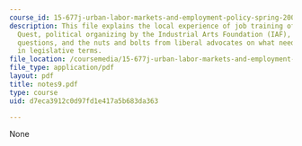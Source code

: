 ```yaml
---
course_id: 15-677j-urban-labor-markets-and-employment-policy-spring-2005
description: This file explains the local experience of job training offered by Project
  Quest, political organizing by the Industrial Arts Foundation (IAF), larger policy
  questions, and the nuts and bolts from liberal advocates on what needs to be done
  in legislative terms.
file_location: /coursemedia/15-677j-urban-labor-markets-and-employment-policy-spring-2005/d7eca3912c0d97fd1e417a5b683da363_notes9.pdf
file_type: application/pdf
layout: pdf
title: notes9.pdf
type: course
uid: d7eca3912c0d97fd1e417a5b683da363

---
```

None